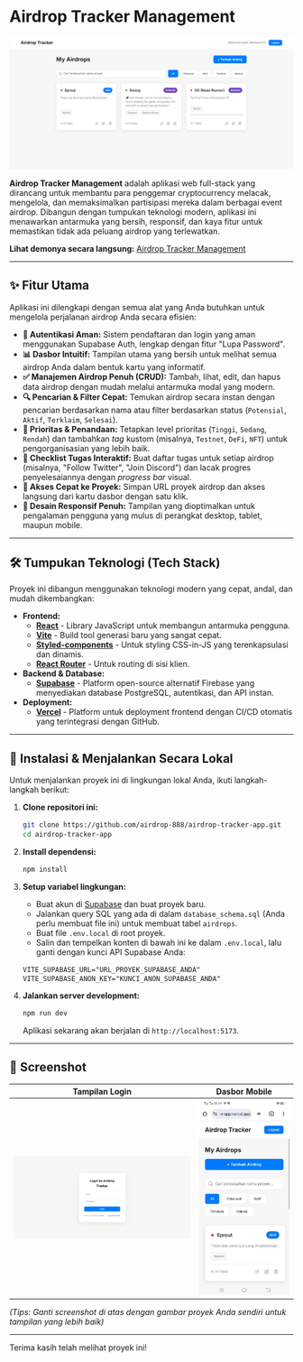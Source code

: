 # Airdrop Tracker Management

![Airdrop Tracker Dashboard](./screenshot-dashboard.png)

**Airdrop Tracker Management** adalah aplikasi web full-stack yang dirancang untuk membantu para penggemar cryptocurrency melacak, mengelola, dan memaksimalkan partisipasi mereka dalam berbagai event airdrop. Dibangun dengan tumpukan teknologi modern, aplikasi ini menawarkan antarmuka yang bersih, responsif, dan kaya fitur untuk memastikan tidak ada peluang airdrop yang terlewatkan.

**Lihat demonya secara langsung:** [Airdrop Tracker Management](https://airdrop-tracker-app.vercel.app/)

---

## ✨ Fitur Utama

Aplikasi ini dilengkapi dengan semua alat yang Anda butuhkan untuk mengelola perjalanan airdrop Anda secara efisien:

*   **🔐 Autentikasi Aman:** Sistem pendaftaran dan login yang aman menggunakan Supabase Auth, lengkap dengan fitur "Lupa Password".
*   **📊 Dasbor Intuitif:** Tampilan utama yang bersih untuk melihat semua airdrop Anda dalam bentuk kartu yang informatif.
*   **✅ Manajemen Airdrop Penuh (CRUD):** Tambah, lihat, edit, dan hapus data airdrop dengan mudah melalui antarmuka modal yang modern.
*   **🔍 Pencarian & Filter Cepat:** Temukan airdrop secara instan dengan pencarian berdasarkan nama atau filter berdasarkan status (`Potensial`, `Aktif`, `Terklaim`, `Selesai`).
*   **📌 Prioritas & Penandaan:** Tetapkan level prioritas (`Tinggi`, `Sedang`, `Rendah`) dan tambahkan *tag* kustom (misalnya, `Testnet`, `DeFi`, `NFT`) untuk pengorganisasian yang lebih baik.
*   **📝 Checklist Tugas Interaktif:** Buat daftar tugas untuk setiap airdrop (misalnya, "Follow Twitter", "Join Discord") dan lacak progres penyelesaiannya dengan *progress bar* visual.
*   **🔗 Akses Cepat ke Proyek:** Simpan URL proyek airdrop dan akses langsung dari kartu dasbor dengan satu klik.
*   **📱 Desain Responsif Penuh:** Tampilan yang dioptimalkan untuk pengalaman pengguna yang mulus di perangkat desktop, tablet, maupun mobile.

---

## 🛠️ Tumpukan Teknologi (Tech Stack)

Proyek ini dibangun menggunakan teknologi modern yang cepat, andal, dan mudah dikembangkan:

*   **Frontend:**
    *   [**React**](https://reactjs.org/) - Library JavaScript untuk membangun antarmuka pengguna.
    *   [**Vite**](https://vitejs.dev/) - Build tool generasi baru yang sangat cepat.
    *   [**Styled-components**](https://styled-components.com/) - Untuk styling CSS-in-JS yang terenkapsulasi dan dinamis.
    *   [**React Router**](https://reactrouter.com/) - Untuk routing di sisi klien.
*   **Backend & Database:**
    *   [**Supabase**](https://supabase.io/) - Platform open-source alternatif Firebase yang menyediakan database PostgreSQL, autentikasi, dan API instan.
*   **Deployment:**
    *   [**Vercel**](https://vercel.com/) - Platform untuk deployment frontend dengan CI/CD otomatis yang terintegrasi dengan GitHub.

---

## 🚀 Instalasi & Menjalankan Secara Lokal

Untuk menjalankan proyek ini di lingkungan lokal Anda, ikuti langkah-langkah berikut:

1.  **Clone repositori ini:**
    ```bash
    git clone https://github.com/airdrop-888/airdrop-tracker-app.git
    cd airdrop-tracker-app
    ```

2.  **Install dependensi:**
    ```bash
    npm install
    ```

3.  **Setup variabel lingkungan:**
    *   Buat akun di [Supabase](https://supabase.io/) dan buat proyek baru.
    *   Jalankan query SQL yang ada di dalam `database_schema.sql` (Anda perlu membuat file ini) untuk membuat tabel `airdrops`.
    *   Buat file `.env.local` di root proyek.
    *   Salin dan tempelkan konten di bawah ini ke dalam `.env.local`, lalu ganti dengan kunci API Supabase Anda:
      ```env
      VITE_SUPABASE_URL="URL_PROYEK_SUPABASE_ANDA"
      VITE_SUPABASE_ANON_KEY="KUNCI_ANON_SUPABASE_ANDA"
      ```

4.  **Jalankan server development:**
    ```bash
    npm run dev
    ```
    Aplikasi sekarang akan berjalan di `http://localhost:5173`.

---

## 📸 Screenshot

| Tampilan Login | Dasbor Mobile |
| :---: | :---: |
| ![Tampilan Login](./screenshot-login.png) | ![Dasbor Mobile](./screenshot-mobile.png) |

*(Tips: Ganti screenshot di atas dengan gambar proyek Anda sendiri untuk tampilan yang lebih baik)*

---

Terima kasih telah melihat proyek ini!